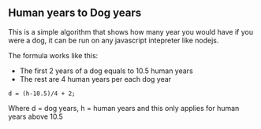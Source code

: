 ## Human years to Dog years
This is a simple algorithm that shows how many year you would have if you were a dog, it can be run on any javascript intepreter like nodejs.

The formula works like this:
- The first 2 years of a dog equals to 10.5 human years
- The rest are 4 human years per each dog year

```
d = (h-10.5)/4 + 2;
```
Where d = dog years, h = human years and this only applies for human years above 10.5